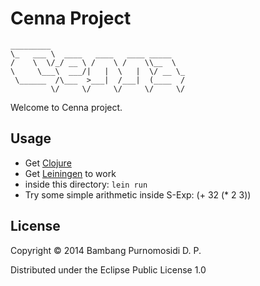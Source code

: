 # Cenna Project

~~~
_________
\_   ___ \  ____   ____   ____ _____
/    \  \/_/ __ \ /    \ /    \\__  \
\     \___\  ___/|   |  \   |  \/ __ \_
 \______  /\___  >___|  /___|  (____  /
         \/     \/     \/     \/     \/
~~~

Welcome to Cenna project.

## Usage

* Get [Clojure](http://www.clojure.org)
* Get [Leiningen](http://www.leiningen.org) to work
* inside this directory: `lein run`
* Try some simple arithmetic inside S-Exp: (+ 32 (* 2 3))

## License

Copyright © 2014 Bambang Purnomosidi D. P.

Distributed under the Eclipse Public License 1.0
